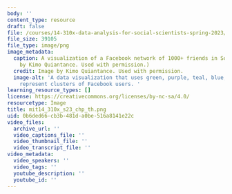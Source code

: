 ```yaml
---
body: ''
content_type: resource
draft: false
file: /courses/14-310x-data-analysis-for-social-scientists-spring-2023/mit14_310x_s23_chp_th.png
file_size: 39105
file_type: image/png
image_metadata:
  caption: A visualization of a Facebook network of 1000+ friends in Somalia. (Image
    by Kimo Quiantance. Used with permission.)
  credit: Image by Kimo Quiantance. Used with permission.
  image-alt: 'A data visualization that uses green, purple, teal, blue, and pink to
    represent clusters of Facebook users. '
learning_resource_types: []
license: https://creativecommons.org/licenses/by-nc-sa/4.0/
resourcetype: Image
title: mit14_310x_s23_chp_th.png
uid: 0b6ded66-cb3b-481d-a0be-516a8141e22c
video_files:
  archive_url: ''
  video_captions_file: ''
  video_thumbnail_file: ''
  video_transcript_file: ''
video_metadata:
  video_speakers: ''
  video_tags: ''
  youtube_description: ''
  youtube_id: ''
---
```

